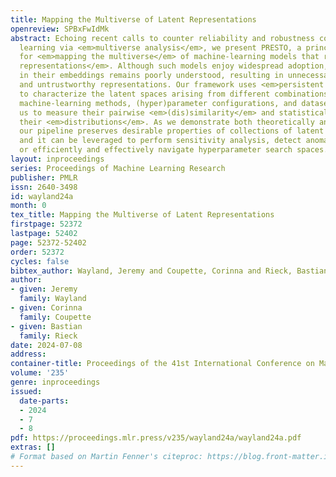 ```yaml
---
title: Mapping the Multiverse of Latent Representations
openreview: SPBxFwIdMk
abstract: Echoing recent calls to counter reliability and robustness concerns in machine
  learning via <em>multiverse analysis</em>, we present PRESTO, a principled framework
  for <em>mapping the multiverse</em> of machine-learning models that rely on <em>latent
  representations</em>. Although such models enjoy widespread adoption, the variability
  in their embeddings remains poorly understood, resulting in unnecessary complexity
  and untrustworthy representations. Our framework uses <em>persistent homology</em>
  to characterize the latent spaces arising from different combinations of diverse
  machine-learning methods, (hyper)parameter configurations, and datasets, allowing
  us to measure their pairwise <em>(dis)similarity</em> and statistically reason about
  their <em>distributions</em>. As we demonstrate both theoretically and empirically,
  our pipeline preserves desirable properties of collections of latent representations,
  and it can be leveraged to perform sensitivity analysis, detect anomalous embeddings,
  or efficiently and effectively navigate hyperparameter search spaces.
layout: inproceedings
series: Proceedings of Machine Learning Research
publisher: PMLR
issn: 2640-3498
id: wayland24a
month: 0
tex_title: Mapping the Multiverse of Latent Representations
firstpage: 52372
lastpage: 52402
page: 52372-52402
order: 52372
cycles: false
bibtex_author: Wayland, Jeremy and Coupette, Corinna and Rieck, Bastian
author:
- given: Jeremy
  family: Wayland
- given: Corinna
  family: Coupette
- given: Bastian
  family: Rieck
date: 2024-07-08
address:
container-title: Proceedings of the 41st International Conference on Machine Learning
volume: '235'
genre: inproceedings
issued:
  date-parts:
  - 2024
  - 7
  - 8
pdf: https://proceedings.mlr.press/v235/wayland24a/wayland24a.pdf
extras: []
# Format based on Martin Fenner's citeproc: https://blog.front-matter.io/posts/citeproc-yaml-for-bibliographies/
---
```

